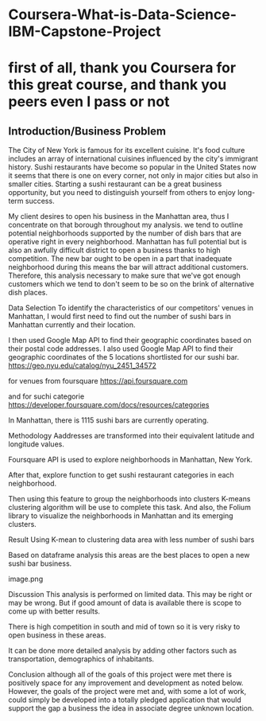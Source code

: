 # Coursera-What-is-Data-Science-IBM-Capstone-Project
# first of all, thank you Coursera for this great course, and thank you peers even I pass or not
## Introduction/Business Problem
The City of New York is famous for its excellent cuisine. It's food culture includes an array of international cuisines influenced by the city's immigrant history. Sushi restaurants have become so popular in the United States now it seems that there is one on every corner, not only in major cities but also in smaller cities. Starting a sushi restaurant can be a great business opportunity, but you need to distinguish yourself from others to enjoy long-term success.

My client desires to open his business in the Manhattan area, thus I concentrate on that borough throughout my analysis. we tend to outline potential neighborhoods supported by the number of dish bars that are operative right in every neighborhood. Manhattan has full potential but is also an awfully difficult district to open a business thanks to high competition. The new bar ought to be open in a part that inadequate neighborhood during this means the bar will attract additional customers. Therefore, this analysis necessary to make sure that we've got enough customers which we tend to don't seem to be so on the brink of alternative dish places.

Data Selection
To identify the characteristics of our competitors' venues in Manhattan, I would first need to find out the number of sushi bars in Manhattan currently and their location.

I then used Google Map API to find their geographic coordinates based on their postal code addresses. I also used Google Map API to find their geographic coordinates of the 5 locations shortlisted for our sushi bar. https://geo.nyu.edu/catalog/nyu_2451_34572

for venues from foursquare https://api.foursquare.com

and for suchi categorie https://developer.foursquare.com/docs/resources/categories

In Manhattan, there is 1115 sushi bars are currently operating.

Methodology
Aaddresses are transformed into their equivalent latitude and longitude values.

Foursquare API is used to explore neighborhoods in Manhattan, New York.

After that, explore function to get sushi restaurant categories in each neighborhood.

Then using this feature to group the neighborhoods into clusters K-means clustering algorithm will be use to complete this task. And also, the Folium library to visualize the neighborhoods in Manhattan and its emerging clusters.

Result
Using K-mean to clustering data area with less number of sushi bars

Based on dataframe analysis this areas are the best places to open a new sushi bar business.

image.png

Discussion
This analysis is performed on limited data. This may be right or may be wrong. But if good amount of data is available there is scope to come up with better results.

There is high competition in south and mid of town so it is very risky to open business in these areas.

It can be done more detailed analysis by adding other factors such as transportation, demographics of inhabitants.

Conclusion
although all of the goals of this project were met there is positively space for any improvement and development as noted below. However, the goals of the project were met and, with some a lot of work, could simply be developed into a totally pledged application that would support the gap a business the idea in associate degree unknown location.
